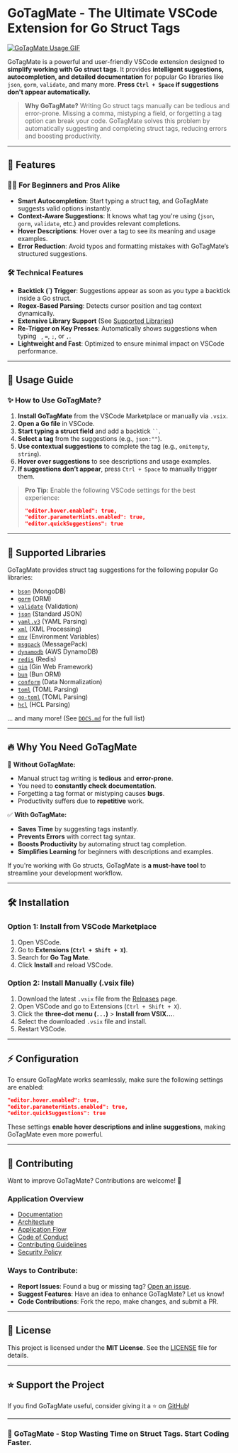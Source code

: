 # GoTagMate - The Ultimate VSCode Extension for Go Struct Tags

[![GoTagMate Usage GIF](https://cdn.jsdelivr.net/gh/jashezan/GoTagMate@main/assets/gotagmate.gif)](https://github.com/jashezan/GoTagMate)

GoTagMate is a powerful and user-friendly VSCode extension designed to **simplify working with Go struct tags**. It provides **intelligent suggestions, autocompletion, and detailed documentation** for popular Go libraries like `json`, `gorm`, `validate`, and many more. **Press `Ctrl + Space` if suggestions don't appear automatically.**

> **Why GoTagMate?** Writing Go struct tags manually can be tedious and error-prone. Missing a comma, mistyping a field, or forgetting a tag option can break your code. GoTagMate solves this problem by automatically suggesting and completing struct tags, reducing errors and boosting productivity.

---

## 🚀 Features

### 🧑‍💻 **For Beginners and Pros Alike**
- **Smart Autocompletion**: Start typing a struct tag, and GoTagMate suggests valid options instantly.
- **Context-Aware Suggestions**: It knows what tag you're using (`json`, `gorm`, `validate`, etc.) and provides relevant completions.
- **Hover Descriptions**: Hover over a tag to see its meaning and usage examples.
- **Error Reduction**: Avoid typos and formatting mistakes with GoTagMate’s structured suggestions.

### 🛠 **Technical Features**
- **Backtick (`) Trigger**: Suggestions appear as soon as you type a backtick inside a Go struct.
- **Regex-Based Parsing**: Detects cursor position and tag context dynamically.
- **Extensive Library Support** (See [Supported Libraries](#-supported-libraries))
- **Re-Trigger on Key Presses**: Automatically shows suggestions when typing ` `, `=`, `;`, or `,`.
- **Lightweight and Fast**: Optimized to ensure minimal impact on VSCode performance.

---

## 📖 Usage Guide

### ✨ **How to Use GoTagMate?**
1. **Install GoTagMate** from the VSCode Marketplace or manually via `.vsix`.
2. **Open a Go file** in VSCode.
3. **Start typing a struct field** and add a backtick ` `` `.
4. **Select a tag** from the suggestions (e.g., `json:""`).
5. **Use contextual suggestions** to complete the tag (e.g., `omitempty`, `string`).
6. **Hover over suggestions** to see descriptions and usage examples.
7. **If suggestions don’t appear**, press `Ctrl + Space` to manually trigger them.

> **Pro Tip:** Enable the following VSCode settings for the best experience:
> ```json
> "editor.hover.enabled": true,
> "editor.parameterHints.enabled": true,
> "editor.quickSuggestions": true
> ```

---

## 📌 Supported Libraries
GoTagMate provides struct tag suggestions for the following popular Go libraries:

- [`bson`](https://pkg.go.dev/go.mongodb.org/mongo-driver/bson) (MongoDB)
- [`gorm`](https://pkg.go.dev/gorm.io/gorm) (ORM)
- [`validate`](https://pkg.go.dev/github.com/go-playground/validator/v10) (Validation)
- [`json`](https://pkg.go.dev/encoding/json) (Standard JSON)
- [`yaml.v3`](https://pkg.go.dev/gopkg.in/yaml.v3) (YAML Parsing)
- [`xml`](https://pkg.go.dev/encoding/xml) (XML Processing)
- [`env`](https://pkg.go.dev/github.com/caarlos0/env/v11) (Environment Variables)
- [`msgpack`](https://pkg.go.dev/github.com/vmihailenco/msgpack) (MessagePack)
- [`dynamodb`](https://pkg.go.dev/github.com/aws/aws-sdk-go-v2/feature/dynamodb/attributevalue) (AWS DynamoDB)
- [`redis`](https://pkg.go.dev/github.com/redis/go-redis/v9) (Redis)
- [`gin`](https://pkg.go.dev/github.com/gin-gonic/gin) (Gin Web Framework)
- [`bun`](https://pkg.go.dev/github.com/uptrace/bun) (Bun ORM)
- [`conform`](https://pkg.go.dev/github.com/leebenson/conform) (Data Normalization)
- [`toml`](https://pkg.go.dev/github.com/BurntSushi/toml) (TOML Parsing)
- [`go-toml`](https://pkg.go.dev/github.com/pelletier/go-toml) (TOML Parsing)
- [`hcl`](https://pkg.go.dev/github.com/alecthomas/hcl) (HCL Parsing)

... and many more! (See [`DOCS.md`](docs/DOCS.md#supported-libraries) for the full list)

---

## 🔥 Why You Need GoTagMate
🚨 **Without GoTagMate:**
- Manual struct tag writing is **tedious** and **error-prone**.
- You need to **constantly check documentation**.
- Forgetting a tag format or mistyping causes **bugs**.
- Productivity suffers due to **repetitive** work.

✅ **With GoTagMate:**
- **Saves Time** by suggesting tags instantly.
- **Prevents Errors** with correct tag syntax.
- **Boosts Productivity** by automating struct tag completion.
- **Simplifies Learning** for beginners with descriptions and examples.

If you're working with Go structs, GoTagMate is **a must-have tool** to streamline your development workflow.

---

## 🛠 Installation
### **Option 1: Install from VSCode Marketplace**
1. Open VSCode.
2. Go to **Extensions (`Ctrl + Shift + X`)**.
3. Search for **Go Tag Mate**.
4. Click **Install** and reload VSCode.

### **Option 2: Install Manually (.vsix file)**
1. Download the latest `.vsix` file from the [Releases](https://github.com/jashezan/GoTagMate/releases) page.
2. Open VSCode and go to Extensions (`Ctrl + Shift + X`).
3. Click the **three-dot menu (`...`)** > **Install from VSIX...**.
4. Select the downloaded `.vsix` file and install.
5. Restart VSCode.

---

## ⚡ Configuration
To ensure GoTagMate works seamlessly, make sure the following settings are enabled:

```json
"editor.hover.enabled": true,
"editor.parameterHints.enabled": true,
"editor.quickSuggestions": true
```

These settings **enable hover descriptions and inline suggestions**, making GoTagMate even more powerful.

---

## 🤝 Contributing
Want to improve GoTagMate? Contributions are welcome! 🎉

### Application Overview

- [Documentation](docs/DOCS.md)
- [Architecture](docs/ARCHITECTURE.md)
- [Application Flow](docs/APP_FLOW.md)
- [Code of Conduct](CODE_OF_CONDUCT.md)
- [Contributing Guidelines](CONTRIBUTING.md)
- [Security Policy](SECURITY.md)

### **Ways to Contribute**:
- **Report Issues**: Found a bug or missing tag? [Open an issue](https://github.com/jashezan/GoTagMate/issues).
- **Suggest Features**: Have an idea to enhance GoTagMate? Let us know!
- **Code Contributions**: Fork the repo, make changes, and submit a PR.

---

## 📜 License
This project is licensed under the **MIT License**. See the [LICENSE](LICENSE) file for details.

---

## ⭐ Support the Project
If you find GoTagMate useful, consider giving it a ⭐ on [GitHub](https://github.com/jashezan/GoTagMate)!

---

### 🚀 **GoTagMate - Stop Wasting Time on Struct Tags. Start Coding Faster.**
